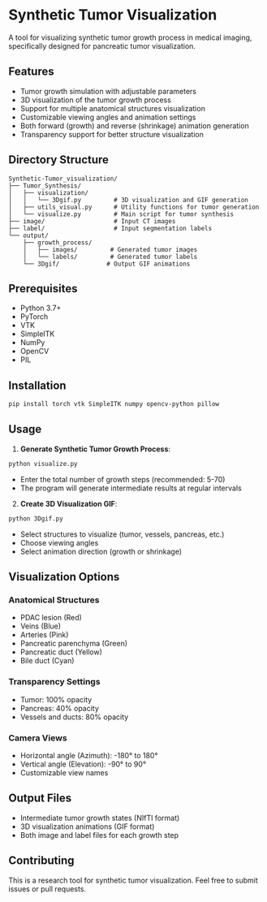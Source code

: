 # Synthetic Tumor Visualization

A tool for visualizing synthetic tumor growth process in medical imaging, specifically designed for pancreatic tumor visualization.

## Features

- Tumor growth simulation with adjustable parameters
- 3D visualization of the tumor growth process
- Support for multiple anatomical structures visualization
- Customizable viewing angles and animation settings
- Both forward (growth) and reverse (shrinkage) animation generation
- Transparency support for better structure visualization

## Directory Structure

```
Synthetic-Tumor_visualization/
├── Tumor_Synthesis/
│   ├── visualization/
│   │   └── 3Dgif.py         # 3D visualization and GIF generation
│   ├── utils_visual.py      # Utility functions for tumor generation
│   └── visualize.py         # Main script for tumor synthesis
├── image/                   # Input CT images
├── label/                   # Input segmentation labels
└── output/
    ├── growth_process/
    │   ├── images/         # Generated tumor images
    │   └── labels/         # Generated tumor labels
    └── 3Dgif/             # Output GIF animations
```

## Prerequisites

- Python 3.7+
- PyTorch
- VTK
- SimpleITK
- NumPy
- OpenCV
- PIL

## Installation

```bash
pip install torch vtk SimpleITK numpy opencv-python pillow
```

## Usage

1. **Generate Synthetic Tumor Growth Process**:
```bash
python visualize.py
```
- Enter the total number of growth steps (recommended: 5-70)
- The program will generate intermediate results at regular intervals

2. **Create 3D Visualization GIF**:
```bash
python 3Dgif.py
```
- Select structures to visualize (tumor, vessels, pancreas, etc.)
- Choose viewing angles
- Select animation direction (growth or shrinkage)

## Visualization Options

### Anatomical Structures
- PDAC lesion (Red)
- Veins (Blue)
- Arteries (Pink)
- Pancreatic parenchyma (Green)
- Pancreatic duct (Yellow)
- Bile duct (Cyan)

### Transparency Settings
- Tumor: 100% opacity
- Pancreas: 40% opacity
- Vessels and ducts: 80% opacity

### Camera Views
- Horizontal angle (Azimuth): -180° to 180°
- Vertical angle (Elevation): -90° to 90°
- Customizable view names

## Output Files

- Intermediate tumor growth states (NIfTI format)
- 3D visualization animations (GIF format)
- Both image and label files for each growth step

## Contributing

This is a research tool for synthetic tumor visualization. Feel free to submit issues or pull requests.

